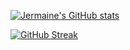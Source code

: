 [![Jermaine's GitHub stats](https://github-readme-stats.vercel.app/api?username=bigjermaine&show_icons=true&count_private=true&hide_title=false&theme=dracula)](https://github.com/anuraghazra/github-readme-stats)

[![GitHub Streak](https://streak-stats.demolab.com/?user=bigjermaine&theme=dracula)](https://git.io/streak-stats)


